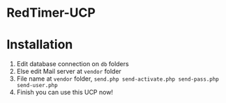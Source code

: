 # RedTimer-UCP

# Installation
1. Edit database connection on `db` folders
2. Else edit Mail server at `vendor` folder
3. File name at `vendor` folder, `send.php send-activate.php send-pass.php send-user.php`
4. Finish you can use this UCP now!

